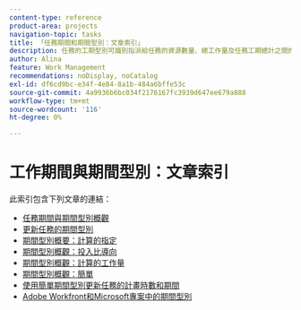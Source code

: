 ```yaml
---
content-type: reference
product-area: projects
navigation-topic: tasks
title: 「任務期間和期間型別：文章索引」
description: 任務的工期型別可識別指派給任務的資源數量、總工作量及任務工期總計之間的關係。 在下列文章中瞭解任務持續時間和持續時間型別。
author: Alina
feature: Work Management
recommendations: noDisplay, noCatalog
exl-id: df6cd9bc-e34f-4e84-8a1b-484a6bffe53c
source-git-commit: 4a9936b6bc034f2176167fc3939d647ee679a888
workflow-type: tm+mt
source-wordcount: '116'
ht-degree: 0%

---
```


# 工作期間與期間型別：文章索引

<!-- Audited: 1/2024 -->

此索引包含下列文章的連結：

* [任務期間與期間型別概觀](../../../manage-work/tasks/taskdurtn/task-duration-and-duration-type.md)
* [更新任務的期間型別](../../../manage-work/tasks/taskdurtn/update-duration-type-of-task.md)
* [期間型別概要：計算的指定](../../../manage-work/tasks/taskdurtn/calculated-assignment.md)
* [期間型別概觀：投入比導向](../../../manage-work/tasks/taskdurtn/effort-driven.md)
* [期間型別概觀：計算的工作量](../../../manage-work/tasks/taskdurtn/calculated-work.md)
* [期間型別概觀：簡單](../../../manage-work/tasks/taskdurtn/simple-duration-type.md)
* [使用簡單期間型別更新任務的計畫時數和期間](../../../manage-work/tasks/taskdurtn/update-planned-hours-duration-for-simple-duration-task.md)
* [Adobe Workfront和Microsoft專案中的期間型別](../../../manage-work/tasks/taskdurtn/workfront-ms-project-duration-types.md)


